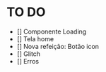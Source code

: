 # TO DO

- [] Componente Loading
- [] Tela home
- [] Nova refeição: Botão icon
- [] Glitch
- [] Erros
